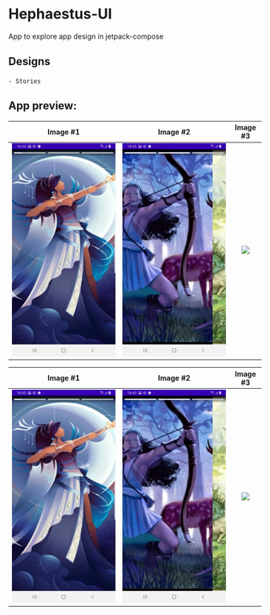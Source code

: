 # Hephaestus-UI
App to explore app design in jetpack-compose

## Designs
    - Stories


## App preview:




Image #1            |  Image #2             |  Image #3
:-------------------------:|:----------------------------:|:----------------------------:
<img src="images/Stories_1.jpg">    |  <img src="images/Stories_2.jpg">     |  <img src="images/Demeter_Recipes_3.jpg"> 

Image #1            |  Image #2             |  Image #3
:-------------------------:|:----------------------------:|:----------------------------:
<img src="images/Stories_1.jpg">    |  <img src="images/Stories_2.jpg">     |  <img src="images/Demeter_Recipes_3.jpg"> 